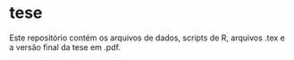 tese
====

Este repositório contém os arquivos de dados, scripts de R, arquivos .tex e a versão final da tese em .pdf.
